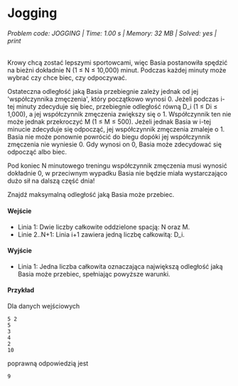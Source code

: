 # Jogging
###### Problem code: JOGGING \| Time: 1.00 s \| Memory: 32 MB \| Solved: yes \| print

Krowy chcą zostać lepszymi sportowcami, więc Basia postanowiła spędzić na bieżni dokładnie N (1 ≤ N ≤ 10,000) minut. Podczas każdej minuty może wybrać czy chce biec, czy odpoczywać.

Ostateczna odległość jaką Basia przebiegnie zależy jednak od jej 'współczynnika zmęczenia', który początkowo wynosi 0. Jeżeli podczas i-tej minuty zdecyduje się biec, przebiegnie odległość równą D_i (1 ≤ Di ≤ 1,000), a jej współczynnik zmęczenia zwiększy się o 1. Współczynnik ten nie może jednak przekroczyć M (1 ≤ M ≤ 500). Jeżeli jednak Basia w i-tej minucie zdecyduje się odpocząć, jej współczynnik zmęczenia zmaleje o 1. Basia nie może ponownie powrócić do biegu dopóki jej współczynnik zmęczenia nie wyniesie 0. Gdy wynosi on 0, Basia może zdecydować się odpocząć albo biec.

Pod koniec N minutowego treningu współczynnik zmęczenia musi wynosić dokładnie 0, w przeciwnym wypadku Basia nie będzie miała wystarczająco dużo sił na dalszą część dnia!

Znajdź maksymalną odległość jaką Basia może przebiec.

#### Wejście
* Linia 1: Dwie liczby całkowite oddzielone spacją: N oraz M.
* Linie 2..N+1: Linia i+1 zawiera jedną liczbę całkowitą: D_i.
#### Wyjście
* Linia 1: Jedna liczba całkowita oznaczająca największą odległość jaką Basia może przebiec, spełniając powyższe warunki.

#### Przykład
Dla danych wejściowych

```
5 2
5
3
4
2
10
```
poprawną odpowiedzią jest
```
9
```
